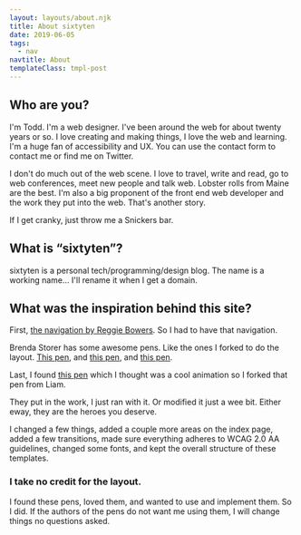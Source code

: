 ```yaml
---
layout: layouts/about.njk
title: About sixtyten
date: 2019-06-05
tags:
  - nav
navtitle: About
templateClass: tmpl-post
---
```

## Who are you&quest;

I'm Todd. I'm a web designer. I've been around the web for about twenty years or so. I love creating and making things, I love the web and learning. I'm a huge fan of accessibility and UX. You can use the contact form to contact me or find me on Twitter.

I don't do much out of the web scene. I love to travel, write and read, go to web conferences, meet new people and talk web. Lobster rolls from Maine are the best. I'm also a big proponent of the front end web developer and the work they put into the web. That's another story.

If I get cranky, just throw me a Snickers bar.

## What is &ldquo;sixtyten&rdquo;&quest;
      
sixtyten is a personal tech/programming/design blog. The name is a working name&hellip; I'll rename it when I get a domain.

## What was the inspiration behind this site&quest;

First, [the navigation by Reggie Bowers](https://codepen.io/bowersrd/#). So I had to have that navigation.

Brenda Storer has some awesome pens. Like the ones I forked to do the layout. [This pen](https://codepen.io/brendamarienyc/pen/oZMxOY), and [this pen](https://codepen.io/brendamarienyc/pen/BRyQzg), and [this pen](https://codepen.io/brendamarienyc/pen/VXKrqL).

Last, I found [this pen](https://codepen.io/liamj/pen/yrEXNx) which I thought was a cool animation so I forked that pen from Liam.

They put in the work, I just ran with it. Or modified it just a wee bit. Either eway, they are the heroes you deserve.
      
I changed a few things, added a couple more areas on the index page, added a few transitions, made sure everything adheres to WCAG 2.0 AA guidelines, changed some fonts, and kept the overall structure of these templates. 

###  I take no credit for the layout.

I found these pens, loved them, and wanted to use and implement them. So I did. If the authors of the pens do not want me using them, I will change things no questions asked.
